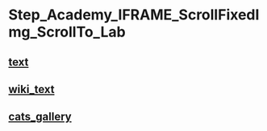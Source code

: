 # Step_Academy_IFRAME_ScrollFixedImg_ScrollTo_Lab
## [text](https://svitlanasvit.github.io/Step_Academy_IFRAME_ScrollFixedImg_ScrollTo_Lab/index.html)
## [wiki_text](https://svitlanasvit.github.io/Step_Academy_IFRAME_ScrollFixedImg_ScrollTo_Lab/index2.html)
## [cats_gallery](https://svitlanasvit.github.io/Step_Academy_IFRAME_ScrollFixedImg_ScrollTo_Lab/index3.html)
